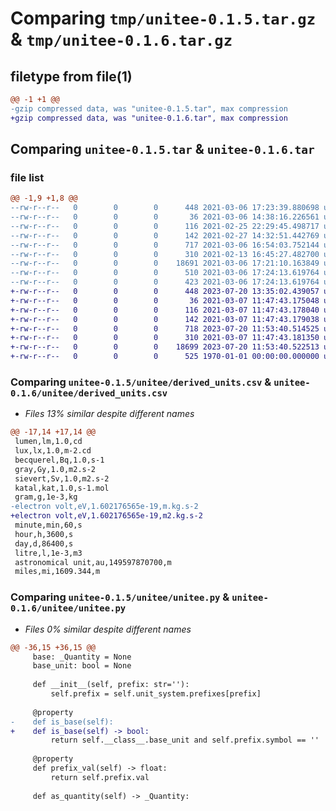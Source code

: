 # Comparing `tmp/unitee-0.1.5.tar.gz` & `tmp/unitee-0.1.6.tar.gz`

## filetype from file(1)

```diff
@@ -1 +1 @@
-gzip compressed data, was "unitee-0.1.5.tar", max compression
+gzip compressed data, was "unitee-0.1.6.tar", max compression
```

## Comparing `unitee-0.1.5.tar` & `unitee-0.1.6.tar`

### file list

```diff
@@ -1,9 +1,8 @@
--rw-r--r--   0        0        0      448 2021-03-06 17:23:39.880698 unitee-0.1.5/pyproject.toml
--rw-r--r--   0        0        0       36 2021-03-06 14:38:16.226561 unitee-0.1.5/unitee/__init__.py
--rw-r--r--   0        0        0      116 2021-02-25 22:29:45.498717 unitee-0.1.5/unitee/base_units.csv
--rw-r--r--   0        0        0      142 2021-02-27 14:32:51.442769 unitee-0.1.5/unitee/consts.csv
--rw-r--r--   0        0        0      717 2021-03-06 16:54:03.752144 unitee-0.1.5/unitee/derived_units.csv
--rw-r--r--   0        0        0      310 2021-02-13 16:45:27.482700 unitee-0.1.5/unitee/prefixes.csv
--rw-r--r--   0        0        0    18691 2021-03-06 17:21:10.163849 unitee-0.1.5/unitee/unitee.py
--rw-r--r--   0        0        0      510 2021-03-06 17:24:13.619764 unitee-0.1.5/setup.py
--rw-r--r--   0        0        0      423 2021-03-06 17:24:13.619764 unitee-0.1.5/PKG-INFO
+-rw-r--r--   0        0        0      448 2023-07-20 13:35:02.439057 unitee-0.1.6/pyproject.toml
+-rw-r--r--   0        0        0       36 2021-03-07 11:47:43.175048 unitee-0.1.6/unitee/__init__.py
+-rw-r--r--   0        0        0      116 2021-03-07 11:47:43.178040 unitee-0.1.6/unitee/base_units.csv
+-rw-r--r--   0        0        0      142 2021-03-07 11:47:43.179038 unitee-0.1.6/unitee/consts.csv
+-rw-r--r--   0        0        0      718 2023-07-20 11:53:40.514525 unitee-0.1.6/unitee/derived_units.csv
+-rw-r--r--   0        0        0      310 2021-03-07 11:47:43.181350 unitee-0.1.6/unitee/prefixes.csv
+-rw-r--r--   0        0        0    18699 2023-07-20 11:53:40.522513 unitee-0.1.6/unitee/unitee.py
+-rw-r--r--   0        0        0      525 1970-01-01 00:00:00.000000 unitee-0.1.6/PKG-INFO
```

### Comparing `unitee-0.1.5/unitee/derived_units.csv` & `unitee-0.1.6/unitee/derived_units.csv`

 * *Files 13% similar despite different names*

```diff
@@ -17,14 +17,14 @@
 lumen,lm,1.0,cd
 lux,lx,1.0,m-2.cd
 becquerel,Bq,1.0,s-1
 gray,Gy,1.0,m2.s-2
 sievert,Sv,1.0,m2.s-2
 katal,kat,1.0,s-1.mol
 gram,g,1e-3,kg
-electron volt,eV,1.602176565e-19,m.kg.s-2
+electron volt,eV,1.602176565e-19,m2.kg.s-2
 minute,min,60,s
 hour,h,3600,s
 day,d,86400,s
 litre,l,1e-3,m3
 astronomical unit,au,149597870700,m
 miles,mi,1609.344,m
```

### Comparing `unitee-0.1.5/unitee/unitee.py` & `unitee-0.1.6/unitee/unitee.py`

 * *Files 0% similar despite different names*

```diff
@@ -36,15 +36,15 @@
     base: _Quantity = None
     base_unit: bool = None
 
     def __init__(self, prefix: str=''):
         self.prefix = self.unit_system.prefixes[prefix]
         
     @property
-    def is_base(self):
+    def is_base(self) -> bool:
         return self.__class__.base_unit and self.prefix.symbol == ''
 
     @property
     def prefix_val(self) -> float:
         return self.prefix.val
         
     def as_quantity(self) -> _Quantity:
```

